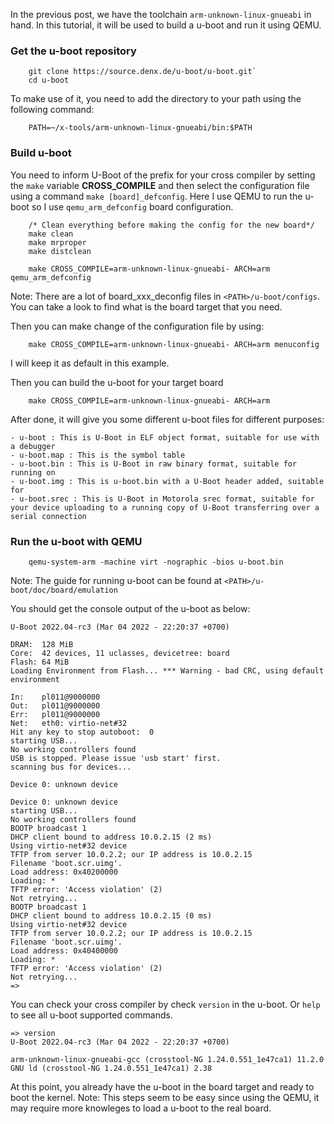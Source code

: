 In the previous post, we have the toolchain `arm-unknown-linux-gnueabi` in hand. In this tutorial, it will be used to build a u-boot and run it using QEMU.

### Get the u-boot repository
```
	git clone https://source.denx.de/u-boot/u-boot.git`
	cd u-boot
```

To make use of it, you need to add the directory to your path using the following command:
```
	PATH=~/x-tools/arm-unknown-linux-gnueabi/bin:$PATH
```

### Build u-boot
You need to inform U-Boot of the prefix for your cross compiler by setting the `make` variable
**CROSS_COMPILE** and then select the configuration file using a command `make [board]_defconfig`. Here I use QEMU to run the u-boot so I use `qemu_arm_defconfig` board configuration.

```
	/* Clean everything before making the config for the new board*/
	make clean
	make mrproper
	make distclean

	make CROSS_COMPILE=arm-unknown-linux-gnueabi- ARCH=arm qemu_arm_defconfig
```

Note: There are a lot of board_xxx_deconfig files in `<PATH>/u-boot/configs`. You can take a look to find what is the board target that you need.

Then you can make change of the configuration file by using:
```
	make CROSS_COMPILE=arm-unknown-linux-gnueabi- ARCH=arm menuconfig
```
I will keep it as default in this example. 

Then you can build the u-boot for your target board
```
	make CROSS_COMPILE=arm-unknown-linux-gnueabi- ARCH=arm
```
	

After done, it will give you some different u-boot files for different purposes:
```
- u-boot : This is U-Boot in ELF object format, suitable for use with a debugger
- u-boot.map : This is the symbol table
- u-boot.bin : This is U-Boot in raw binary format, suitable for running on
- u-boot.img : This is u-boot.bin with a U-Boot header added, suitable for
- u-boot.srec : This is U-Boot in Motorola srec format, suitable for your device uploading to a running copy of U-Boot transferring over a serial connection

```

### Run the u-boot with QEMU
```
	qemu-system-arm -machine virt -nographic -bios u-boot.bin
```
Note: The guide for running u-boot can be found at `<PATH>/u-boot/doc/board/emulation`

You should get the console output of the u-boot as below:
```
U-Boot 2022.04-rc3 (Mar 04 2022 - 22:20:37 +0700)

DRAM:  128 MiB
Core:  42 devices, 11 uclasses, devicetree: board
Flash: 64 MiB
Loading Environment from Flash... *** Warning - bad CRC, using default environment

In:    pl011@9000000
Out:   pl011@9000000
Err:   pl011@9000000
Net:   eth0: virtio-net#32
Hit any key to stop autoboot:  0 
starting USB...
No working controllers found
USB is stopped. Please issue 'usb start' first.
scanning bus for devices...

Device 0: unknown device

Device 0: unknown device
starting USB...
No working controllers found
BOOTP broadcast 1
DHCP client bound to address 10.0.2.15 (2 ms)
Using virtio-net#32 device
TFTP from server 10.0.2.2; our IP address is 10.0.2.15
Filename 'boot.scr.uimg'.
Load address: 0x40200000
Loading: *
TFTP error: 'Access violation' (2)
Not retrying...
BOOTP broadcast 1
DHCP client bound to address 10.0.2.15 (0 ms)
Using virtio-net#32 device
TFTP from server 10.0.2.2; our IP address is 10.0.2.15
Filename 'boot.scr.uimg'.
Load address: 0x40400000
Loading: *
TFTP error: 'Access violation' (2)
Not retrying...
=> 

```

You can check your cross compiler by check `version` in the u-boot. Or `help` to see all u-boot supported commands.
```
=> version
U-Boot 2022.04-rc3 (Mar 04 2022 - 22:20:37 +0700)

arm-unknown-linux-gnueabi-gcc (crosstool-NG 1.24.0.551_1e47ca1) 11.2.0
GNU ld (crosstool-NG 1.24.0.551_1e47ca1) 2.38

```

At this point, you already have the u-boot in the board target and ready to boot the kernel.
Note: This steps seem to be easy since using the QEMU, it may require more knowleges to load a u-boot to the real board.